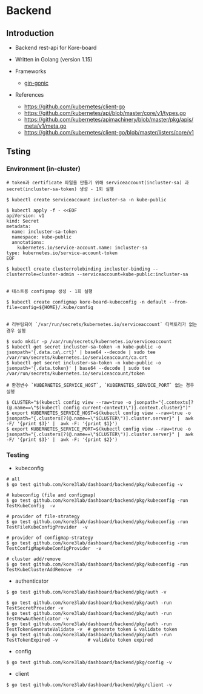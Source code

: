 # Backend

## Introduction

* Backend rest-api for Kore-board
* Written in Golang (version 1.15)
* Frameworks
  * [gin-gonic](https://github.com/gin-gonic/gin)

* References
  * https://github.com/kubernetes/client-go
  * https://github.com/kubernetes/api/blob/master/core/v1/types.go
  * https://github.com/kubernetes/apimachinery/blob/master/pkg/apis/meta/v1/meta.go
  * https://github.com/kubernetes/client-go/blob/master/listers/core/v1 



## Tsting

### Environment (in-cluster)


```
# token과 certificate 파일을 만들기 위해 serviceaccount(incluster-sa) 과 secret(incluster-sa-token) 생성 - 1회 실행

$ kubectl create serviceaccount incluster-sa -n kube-public

$ kubectl apply -f - <<EOF
apiVersion: v1
kind: Secret
metadata:
  name: incluster-sa-token
  namespace: kube-public
  annotations:
    kubernetes.io/service-account.name: incluster-sa
type: kubernetes.io/service-account-token
EOF

$ kubectl create clusterrolebinding incluster-binding --clusterrole=cluster-admin --serviceaccount=kube-public:incluster-sa


# 테스트용 configmap 생성 - 1회 실행

$ kubectl create configmap kore-board-kubeconfig -n default --from-file=config=${HOME}/.kube/config


# 리부팅되어 `/var/run/secrets/kubernetes.io/serviceaccount` 디렉토리가 없는 경우 실행

$ sudo mkdir -p /var/run/secrets/kubernetes.io/serviceaccount
$ kubectl get secret incluster-sa-token -n kube-public -o jsonpath='{.data.ca\.crt}' | base64 --decode | sudo tee /var/run/secrets/kubernetes.io/serviceaccount/ca.crt
$ kubectl get secret incluster-sa-token -n kube-public -o jsonpath='{.data.token}' | base64 --decode | sudo tee /var/run/secrets/kubernetes.io/serviceaccount/token

# 환경변수 `KUBERNETES_SERVICE_HOST`, `KUBERNETES_SERVICE_PORT` 없는 경우 실행

$ CLUSTER="$(kubectl config view --raw=true -o jsonpath="{.contexts[?(@.name==\"$(kubectl config current-context)\")].context.cluster}")"
$ export KUBERNETES_SERVICE_HOST=$(kubectl config view --raw=true -o jsonpath="{.clusters[?(@.name==\"$CLUSTER\")].cluster.server}" |  awk -F/ '{print $3}' |  awk -F: '{print $1}')
$ export KUBERNETES_SERVICE_PORT=$(kubectl config view --raw=true -o jsonpath="{.clusters[?(@.name==\"$CLUSTER\")].cluster.server}" |  awk -F/ '{print $3}' |  awk -F: '{print $2}')
```

### Testing

* kubeconfig

```
# all
$ go test github.com/kore3lab/dashboard/backend/pkg/kubeconfig -v

# kubeconfig (file and configmap)
$ go test github.com/kore3lab/dashboard/backend/pkg/kubeconfig -run TestKubeConfig  -v

# provider of file-strategy
$ go test github.com/kore3lab/dashboard/backend/pkg/kubeconfig -run TestFileKubeConfigProvider  -v

# provider of configmap-strategy
$ go test github.com/kore3lab/dashboard/backend/pkg/kubeconfig -run TestConfigMapKubeConfigProvider  -v

# cluster add/remove
$ go test github.com/kore3lab/dashboard/backend/pkg/kubeconfig -run TestKubeClusterAddRemove  -v
```



* authenticator

```
$ go test github.com/kore3lab/dashboard/backend/pkg/auth -v

$ go test github.com/kore3lab/dashboard/backend/pkg/auth -run TestSecretProvider -v
$ go test github.com/kore3lab/dashboard/backend/pkg/auth -run TestNewAuthenticator -v
$ go test github.com/kore3lab/dashboard/backend/pkg/auth -run TestTokenGenerateValidate -v  # generate token & validate token
$ go test github.com/kore3lab/dashboard/backend/pkg/auth -run TestTokenExpired -v           # validate token expired
```


* config
```
$ go test github.com/kore3lab/dashboard/backend/pkg/config -v
```

* client
```
$ go test github.com/kore3lab/dashboard/backend/pkg/client -v
```

